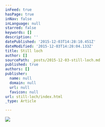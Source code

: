 ```yaml
---
inFeed: true
hasPage: true
inNav: false
inLanguage: null
starred: false
keywords: []
description: ''
datePublished: '2015-12-03T14:28:10.451Z'
dateModified: '2015-12-03T14:28:04.133Z'
title: Still loch
author: []
sourcePath: _posts/2015-12-03-still-loch.md
published: true
authors: []
publisher:
  name: null
  domain: null
  url: null
  favicon: null
url: still-loch/index.html
_type: Article

---
```

![](https://the-grid-user-content.s3-us-west-2.amazonaws.com/8594703b-a997-4e8f-9251-75fe2efdca35.jpg)
